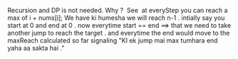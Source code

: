 Recursion and DP is not needed. Why ?
​
See
​
at everyStep you can reach a max of i + nums[i];
We have ki humesha we will reach n-1  .
​
intially say you start at 0 and end at 0 .
now everytime start == end ==> that we need to take another jump to reach the target .
and everytime the end would move to the maxReach calculated so far signaling
"KI ek jump mai max tumhara end yaha aa sakta hai ."